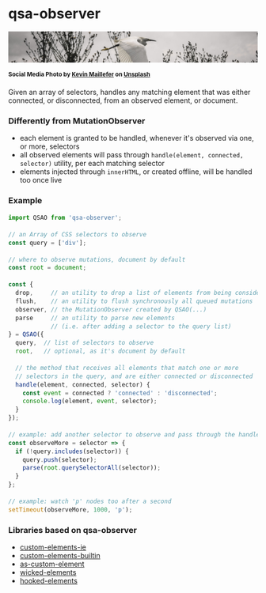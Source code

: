 # qsa-observer

![bird watch](./qsa-observer-head.jpg)

<sup>**Social Media Photo by [Kevin Maillefer](https://unsplash.com/@kmaillefer) on [Unsplash](https://unsplash.com/)**</sup>


Given an array of selectors, handles any matching element that was either connected, or disconnected, from an observed element, or document.


### Differently from MutationObserver

  * each element is granted to be handled, whenever it's observed via one, or more, selectors
  * all observed elements will pass through `handle(element, connected, selector)` utility, per each matching selector
  * elements injected through `innerHTML`, or created offline, will be handled too once live


### Example

```js
import QSAO from 'qsa-observer';

// an Array of CSS selectors to observe
const query = ['div'];

// where to observe mutations, document by default
const root = document;

const {
  drop,     // an utility to drop a list of elements from being considered live
  flush,    // an utility to flush synchronously all queued mutations
  observer, // the MutationObserver created by QSAO(...)
  parse     // an utility to parse new elements
            // (i.e. after adding a selector to the query list)
} = QSAO({
  query,  // list of selectors to observe
  root,   // optional, as it's document by default

  // the method that receives all elements that match one or more
  // selectors in the query, and are either connected or disconnected
  handle(element, connected, selector) {
    const event = connected ? 'connected' : 'disconnected';
    console.log(element, event, selector);
  }
});

// example: add another selector to observe and pass through the handle
const observeMore = selector => {
  if (!query.includes(selector)) {
    query.push(selector);
    parse(root.querySelectorAll(selector));
  }
};

// example: watch 'p' nodes too after a second
setTimeout(observeMore, 1000, 'p');
```


### Libraries based on qsa-observer

  * [custom-elements-ie](https://github.com/WebReflection/custom-elements-ie#readme)
  * [custom-elements-builtin](https://github.com/WebReflection/custom-elements-builtin#readme)
  * [as-custom-element](https://github.com/WebReflection/as-custom-element#readme)
  * [wicked-elements](https://github.com/WebReflection/wicked-elements#readme)
  * [hooked-elements](https://github.com/WebReflection/hooked-elements#readme)
